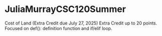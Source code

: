 # JuliaMurrayCSC120Summer
Cost of Land (Extra Credit due July 27, 2025)
Extra Credit up to 20 points.  Focused on def(): definition function and if/elif loop.
